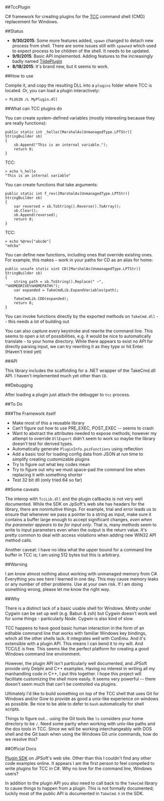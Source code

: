 ##TccPlugin

C# framework for creating plugins for the [TCC](https://jpsoft.com/tccle-cmd-replacement.html) command shell (CMD) replacement for Windows.

##Status

* **9/30/2015**: Some more features added, `spawn` changed to detach new process from shell. There are some issues still with `spawned` which used to expect process to be children of the shell. It needs to be updated.
* **9/9/2015**: Basic API implemented. Adding features to the increasingly badly named [TildePlugin](./TildePlugin.md)
* **8/18/2015**: It's  brand new, but it seems to work.

##How to use

Compile it, and copy the resulting DLL into a `plugins` folder where TCC is located. Or, you can load a plugin interactively:

    > PLUGIN /L MyPlugin.dll

##What can TCC plugins do

You can create system-defined variables (mostly interesting because they are really functions):

    public static int _hello([MarshalAs(UnmanagedType.LPTStr)] StringBuilder sb)
    {
        sb.Append("This is an internal variable.");            
        return 0;
    }


TCC:

    > echo %_hello
    "This is an internal variable"

You can create functions that take arguments:

    public static int f_rev([MarshalAs(UnmanagedType.LPTStr)] StringBuilder sb)
    {
        var reversed = sb.ToString().Reverse().ToArray();
        sb.Clear();
        sb.Append(reversed);
        return 0;
    }

TCC:

    > echo %@rev["abcde"]
    "edcba"

You can define new functions, including ones that override existing ones. For example, this makes `~` work in your paths for CD as an alias for home:

 
	public unsafe static uint CD([MarshalAs(UnmanagedType.LPTStr)] StringBuilder sb)
    {
    	string path = sb.ToString().Replace(" ~", "%HOMEDRIVE%%HOMEPATH%");
        var expanded = TakeCmdLib.ExpandVariables(path);

        TakeCmdLib.CDD(expanded);
        return 0;
    }


You can invoke functions directly by the exported methods on `TakeCmd.dll` -- this needs a lot of building out

You can also capture every keystroke and rewrite the command line. This seems to open a lot of possibilities, e.g. it would be nice to automatically translate `~` to your home directory. While there appears to exist no API for directly parsing input, we can try rewriting it as they type or hit Enter. (Haven't tried yet)

##API

This library includes the scaffolding for a .NET wrapper of the TakeCmd.dll API. I haven't implemented much yet other than `CD`.

##Debugging

After loading a plugin just attach the debugger to `tcc` process.

##To Do

###The Framework itself

* Make most of this a reusable library
* Can't figure out how to use PRE_EXEC, POST_EXEC -- seems to crash 
* Want to abstract the attributes needed to expose methods; however my attempt to override `DllExport` didn't seem to work so maybe the library doesn't test for derived types.
* Automatically generate `PluginInfo.pszFunctions` using reflection
* Add a basic tool for loading config data from JSON at run time to simplify creating customizable plugins
* Try to figure out what key codes mean
* Try to figure out why we must space-pad the command line when replacing it with something shorter
* Test 32 bit dll (only tried 64 so far)

##Some caveats

The interop with `TccLib.dll` and the plugin callbacks is not very well documented. While the SDK on JpSoft's web site has headers for the library, there are nonintuitive things. For example, trial and error leads us to ensure that whenever we pass a pointer to a string as input, make sure it contains a buffer large enough to accept significant changes, *even when the parameter appears to be for input only*. That is, many methods seem to write to input parameters even when the output is the return value. It's pretty common to deal with access violations when adding new WIN32 API method calls.

Another caveat: I have no idea what the upper bound for a command line buffer in TCC is; I am using 512 bytes but this is arbitrary.

##Warning

I am know almost nothing about working with unmanaged memory from C#. Everything you see here I learned in one day. This may cause memory leaks or any number of other problems. Use at your own risk. If I am doing something wrong, please let me know the right way.
 
##Why

There is a distinct lack of a basic usable shell for Windows. Mintty under Cygwin can be set up well (e.g. Babun & zsh) but Cygwin doesn't work well for some things - particularly Node. Cygwin is also kind of slow.

TCC happens to have good basic human interaction in the form of an editable command line that works with familiar Windows key bindings, which all the other shells lack. It integrates well with ConEmu. And it's extensible with a plugin API. This means I can bend it to my will. And TCC/LE is free. This seems like the perfect platform for creating a good Windows command line environment.

However, the plugin API isn't particularly well documented, and JPSoft provide only Delphi and C++ examples. Having no interest in writing all my manhandling code in C++, I put this together. I hope this project will facilitate customizing the shell more easily. It seems very powerful -- there doesn't seem much that can't be controlled via plugins.

Ultimately I'd like to build something on top of the TCC shell that uses Git for Windows and/or Gow to provide as good a unix-like experience on windows as possible. Be nice to be able to defer to `bash` automatically for shell scripts.

Things to figure out... using the Git tools like `ls` considers your home directory to be `/`. Need some parity when working with unix-like paths and the dos tools in TCC. Since we will be working interchangeably with DOS shell and the Git bash when using the Windows Git unix commands, how do we resolve this?

##Official Docs

[Plugin SDK](https://jpsoft.com/all-downloads/plugins-take-command.html) on JPSoft's web site. Other than this I couldn't find any other code examples online. It appears I am the first person to feel compelled to write plugins for TCC in C#. Why no love for the command line, Windows users?

In addition to the plugin API you also need to call back to the `TakeCmd` library to cause things to happen from a plugin. This is not formally documented; luckily most of the public API is documented in `TakeCmd.h` in the SDK.